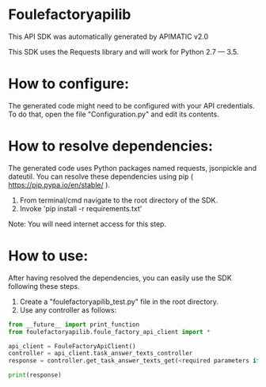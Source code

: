 Foulefactoryapilib
=================
This API SDK was automatically generated by APIMATIC v2.0

This SDK uses the Requests library and will work for Python 2.7 — 3.5.

How to configure:
=================
The generated code might need to be configured with your API credentials. 
To do that, open the file "Configuration.py" and edit its contents.

How to resolve dependencies: 
===========================
The generated code uses Python packages named requests, jsonpickle and dateutil.
You can resolve these dependencies using pip ( https://pip.pypa.io/en/stable/ ).

  1. From terminal/cmd navigate to the root directory of the SDK.
  2. Invoke 'pip install -r requirements.txt'

Note: You will need internet access for this step.

How to use:
===========
After having resolved the dependencies, you can easily use the SDK following these steps.

  1. Create a "foulefactoryapilib_test.py" file in the root directory.
  2. Use any controller as follows:
```python
from __future__ import print_function
from foulefactoryapilib.foule_factory_api_client import *

api_client = FouleFactoryApiClient()
controller = api_client.task_answer_texts_controller
response = controller.get_task_answer_texts_get(<required parameters if any>)

print(response)
```